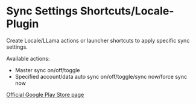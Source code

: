 # Sync Settings Shortcuts/Locale-Plugin

Create Locale/LLama actions or launcher shortcuts to apply specific sync settings.

Available actions:
- Master sync on/off/toggle
- Specified account/data auto sync on/off/toggle/sync now/force sync now

[Official Google Play Store page](https://play.google.com/store/apps/details?id=de.spiritcroc.syncsettings)
